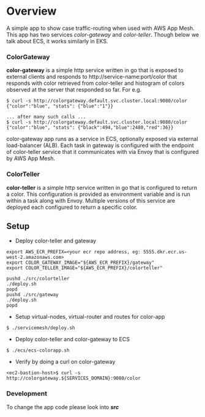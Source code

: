 # Overview
A simple app to show case traffic-routing when used with AWS App Mesh. This app has two services *color-gateway* and *color-teller*. Though below we talk about ECS, it works similarly in EKS.

### ColorGateway
__color-gateway__ is a simple http service written in go that is exposed to external clients and responds to http://service-name:port/color that responds with color retrieved from color-teller and histogram of colors observed at the server that responded so far. For e.g.

```
$ curl -s http://colorgateway.default.svc.cluster.local:9080/color
{"color":"blue", "stats": {"blue":"1"}}

... after many such calls ...
$ curl -s http://colorgateway.default.svc.cluster.local:9080/color
{"color":"blue", "stats": {"black":494,"blue":2480,"red":36}}
```

color-gateway app runs as a service in ECS, optionally exposed via external load-balancer (ALB). Each task in gateway is configured with the endpoint of color-teller service that it communicates with via Envoy that is configured by AWS App Mesh.

### ColorTeller
__color-teller__ is a simple http service written in go that is configured to return a color. This configuration is provided as environment variable and is run within a task along with Envoy. Multiple versions of this service are deployed each configured to return a specific color. 

## Setup

* Deploy color-teller and gateway
```
export AWS_ECR_PREFIX=<your ecr repo address, eg: 5555.dkr.ecr.us-west-2.amazonaws.com>
export COLOR_GATEWAY_IMAGE="${AWS_ECR_PREFIX}/gateway"
export COLOR_TELLER_IMAGE="${AWS_ECR_PREFIX}/colorteller"

pushd ./src/colorteller
./deploy.sh
popd
pushd ./src/gateway
./deploy.sh
popd
```

* Setup virtual-nodes, virtual-router and routes for color-app

```
$ ./servicemesh/deploy.sh
```

* Deploy color-teller and color-gateway to ECS

```
$ ./ecs/ecs-colorapp.sh
```

* Verify by doing a curl on color-gateway

```
<ec2-bastion-host>$ curl -s http://colorgateway.${SERVICES_DOMAIN}:9080/color
```

### Development

To change the app code please look into ***src***
